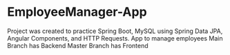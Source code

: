 ﻿# EmployeeManager-App
Project was created to practice Spring Boot, MySQL using Spring Data JPA, Angular Components, and HTTP Requests.
App to manage employees
Main Branch has Backend
Master Branch has Frontend
